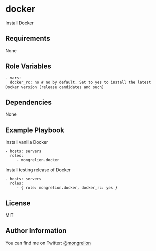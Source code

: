docker
=========

Install Docker

Requirements
------------

None

Role Variables
--------------

```
- vars:
  docker_rc: no # no by default. Set to yes to install the latest Docker version (release candidates and such)
```

Dependencies
------------

None

Example Playbook
----------------
Install vanilla Docker
```
- hosts: servers
  roles:
     - mongrelion.docker
```

Install testing release of Docker
```
- hosts: servers
  roles:
     - { role: mongrelion.docker, docker_rc: yes }
```

License
-------

MIT

Author Information
------------------

You can find me on Twitter: [@mongrelion](https://twitter.com/mongrelion)
